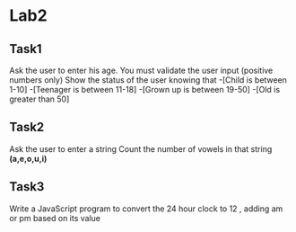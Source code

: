 # Lab2
## Task1
Ask the user to enter his age. You must validate the user input (positive numbers only)
Show the status of the user knowing that
-[Child is between 1-10]
-[Teenager is between 11-18]
-[Grown up is between 19-50]
-[Old is greater than 50]

## Task2
Ask the user to enter a string
Count the number of vowels in that string **(a,e,o,u,i)** 

## Task3
Write a JavaScript program to convert the 24 hour clock to 12 , adding am or pm based on its value
